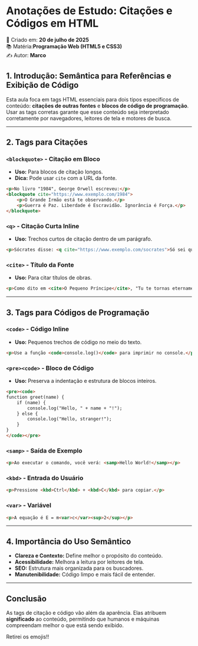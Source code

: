 
# Anotações de Estudo: Citações e Códigos em HTML

📅 Criado em: **20 de julho de 2025**  
📚 Matéria:**Programação Web (HTML5 e CSS3)**  
✍️ Autor: **Marco**

## 1. Introdução: Semântica para Referências e Exibição de Código

Esta aula foca em tags HTML essenciais para dois tipos específicos de conteúdo: **citações de outras fontes** e **blocos de código de programação**.  
Usar as tags corretas garante que esse conteúdo seja interpretado corretamente por navegadores, leitores de tela e motores de busca.

---

## 2. Tags para Citações

### `<blockquote>` - Citação em Bloco
- **Uso:** Para blocos de citação longos.
- **Dica:** Pode usar `cite` com a URL da fonte.
```html
<p>No livro "1984", George Orwell escreveu:</p>
<blockquote cite="https://www.exemplo.com/1984">
    <p>O Grande Irmão está te observando.</p>
    <p>Guerra é Paz. Liberdade é Escravidão. Ignorância é Força.</p>
</blockquote>
```

### `<q>` - Citação Curta Inline
- **Uso:** Trechos curtos de citação dentro de um parágrafo.
```html
<p>Sócrates disse: <q cite="https://www.exemplo.com/socrates">Só sei que nada sei</q>.</p>
```

### `<cite>` - Título da Fonte
- **Uso:** Para citar títulos de obras.
```html
<p>Como dito em <cite>O Pequeno Príncipe</cite>, "Tu te tornas eternamente responsável por aquilo que cativas".</p>
```

---

## 3. Tags para Códigos de Programação

### `<code>` - Código Inline
- **Uso:** Pequenos trechos de código no meio do texto.
```html
<p>Use a função <code>console.log()</code> para imprimir no console.</p>
```

### `<pre><code>` - Bloco de Código
- **Uso:** Preserva a indentação e estrutura de blocos inteiros.
```html
<pre><code>
function greet(name) {
    if (name) {
        console.log("Hello, " + name + "!");
    } else {
        console.log("Hello, stranger!");
    }
}
</code></pre>
```

### `<samp>` - Saída de Exemplo
```html
<p>Ao executar o comando, você verá: <samp>Hello World!</samp></p>
```

### `<kbd>` - Entrada do Usuário
```html
<p>Pressione <kbd>Ctrl</kbd> + <kbd>C</kbd> para copiar.</p>
```

### `<var>` - Variável
```html
<p>A equação é E = m<var>c</var><sup>2</sup></p>
```

---

## 4. Importância do Uso Semântico

- **Clareza e Contexto:** Define melhor o propósito do conteúdo.
- **Acessibilidade:** Melhora a leitura por leitores de tela.
- **SEO:** Estrutura mais organizada para os buscadores.
- **Manutenibilidade:** Código limpo e mais fácil de entender.

---

## Conclusão

As tags de citação e código vão além da aparência. Elas atribuem **significado** ao conteúdo, permitindo que humanos e máquinas compreendam melhor o que está sendo exibido.

Retirei os emojis!!
